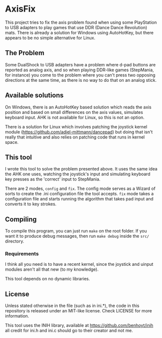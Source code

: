 # AxisFix

This project tries to fix the axis problem found when using some PlayStation to USB adapters to play games that use DDR (Dance Dance Revolution) mats. There is already a solution for Windows using AutoHotKey, but there appears to be no simple alternative for Linux.

## The Problem

Some DualShock to USB adapters have a problem where d-pad buttons are reported as analog axis, and so when playing DDR-like games (StepMania, for instance) you come to the problem where you can't press two opposing directions at the same time, as there is no way to do that on an analog stick.

## Available solutions

On Windows, there is an AutoHotKey based solution which reads the axis position and based on small differences on the axis values, simulates keyboard input. AHK is not available for Linux, so this is not an option.

There is a solution for Linux which involves patching the joystick kernel module (https://github.com/adiel-mittmann/dancepad) but doing that isn't really that intuitive and also relies on patching code that runs in kernel space.

## This tool

I wrote this tool to solve the problem presented above. It uses the same idea the AHK one uses, watching the joystick's input and simulating keyboard key presses as the 'correct' input to StepMania.

There are 2 modes, `config` and `fix`. The config mode serves as a Wizard of sorts to create the .ini configuration file the tool accepts.
`fix` mode takes a configuration file and starts running the algorithm that takes pad input and converts it to key strokes.

## Compiling

To compile this program, you can just run `make` on the root folder. If you want it to produce debug messages, then run `make debug` inside the `src/` directory.

### Requirements

I think all you need is to have a recent kernel, since the joystick and uinput modules aren't all that new (to my knowledge).

This tool depends on no dynamic libraries.

## License

Unless stated otherwise in the file (such as in ini.*), the code in this repository is released under an MIT-like license. Check LICENSE for more information.

This tool uses the INIH library, available at https://github.com/benhoyt/inih all credit for ini.h and ini.c should go to their creator and not me.
